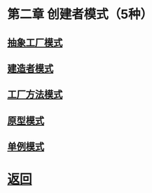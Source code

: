 # 第二章 创建者模式（5种）

## [抽象工厂模式](%E6%8A%BD%E8%B1%A1%E5%B7%A5%E5%8E%82%E6%96%B9%E6%B3%95.md)

## [建造者模式](%E5%BB%BA%E9%80%A0%E8%80%85%E6%A8%A1%E5%BC%8F.md)

## [工厂方法模式](工厂方法模式.md)

## [原型模式](原型模式.md)

## [单例模式](./单例模式.md)

# [返回](../README.md)